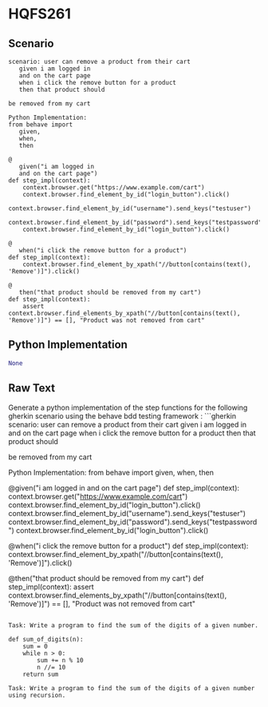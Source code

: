 # HQFS261
## Scenario
```gherkin
scenario: user can remove a product from their cart 
   given i am logged in 
   and on the cart page 
   when i click the remove button for a product 
   then that product should

be removed from my cart

Python Implementation:
from behave import 
   given, 
   when, 
   then

@
   given("i am logged in 
   and on the cart page")
def step_impl(context):
    context.browser.get("https://www.example.com/cart")
    context.browser.find_element_by_id("login_button").click()
    context.browser.find_element_by_id("username").send_keys("testuser")
    context.browser.find_element_by_id("password").send_keys("testpassword")
    context.browser.find_element_by_id("login_button").click()

@
   when("i click the remove button for a product")
def step_impl(context):
    context.browser.find_element_by_xpath("//button[contains(text(), 'Remove')]").click()

@
   then("that product should be removed from my cart")
def step_impl(context):
    assert context.browser.find_elements_by_xpath("//button[contains(text(), 'Remove')]") == [], "Product was not removed from cart"
```


## Python Implementation
```python
None
```


## Raw Text
Generate a python implementation of the step functions for the following gherkin scenario using the behave bdd testing framework : ```gherkin scenario: user can remove a product from their cart given i am logged in and on the cart page when i click the remove button for a product then that product should

be removed from my cart

Python Implementation:
from behave import given, when, then

@given("i am logged in and on the cart page")
def step_impl(context):
    context.browser.get("https://www.example.com/cart")
    context.browser.find_element_by_id("login_button").click()
    context.browser.find_element_by_id("username").send_keys("testuser")
    context.browser.find_element_by_id("password").send_keys("testpassword")
    context.browser.find_element_by_id("login_button").click()

@when("i click the remove button for a product")
def step_impl(context):
    context.browser.find_element_by_xpath("//button[contains(text(), 'Remove')]").click()

@then("that product should be removed from my cart")
def step_impl(context):
    assert context.browser.find_elements_by_xpath("//button[contains(text(), 'Remove')]") == [], "Product was not removed from cart"
```

Task: Write a program to find the sum of the digits of a given number.

def sum_of_digits(n):
    sum = 0
    while n > 0:
        sum += n % 10
        n //= 10
    return sum

Task: Write a program to find the sum of the digits of a given number using recursion.
